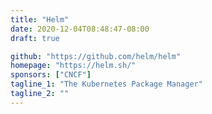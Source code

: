 ```yaml
---
title: "Helm"
date: 2020-12-04T08:48:47-08:00
draft: true

github: "https://github.com/helm/helm"
homepage: "https://helm.sh/"
sponsors: ["CNCF"]
tagline_1: "The Kubernetes Package Manager"
tagline_2: ""
---
```


